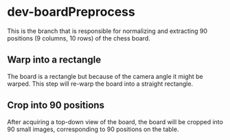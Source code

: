# dev-boardPreprocess
This is the branch that is responsible for normalizing and extracting 90 positions (9 columns, 10 rows) of the chess board.

## Warp into a rectangle
The board is a rectangle but because of the camera angle it might be warped. This step will re-warp the board into a straight rectangle.

## Crop into 90 positions
After acquiring a top-down view of the board, the board will be cropped into 90 small images, corresponding to 90 positions on the table.
